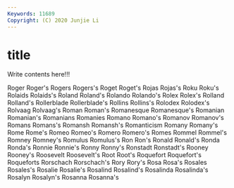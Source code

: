 ```yaml
---
Keywords: 11689
Copyright: (C) 2020 Junjie Li
---
```


# title

Write contents here!!!

Roger 
Roger's 
Rogers 
Rogers's 
Roget 
Roget's 
Rojas 
Rojas's
Roku 
Roku's 
Rolaids 
Rolaids's 
Roland 
Roland's 
Rolando 
Rolando's 
Rolex 
Rolex's
Rolland 
Rolland's 
Rollerblade 
Rollerblade's 
Rollins 
Rollins's 
Rolodex 
Rolodex's 
Rolvaag 
Rolvaag's
Roman 
Roman's 
Romanesque 
Romanesque's 
Romanian 
Romanian's 
Romanians 
Romanies 
Romano 
Romano's
Romanov 
Romanov's 
Romans 
Romans's 
Romansh 
Romansh's 
Romanticism 
Romany 
Romany's 
Rome
Rome's 
Romeo 
Romeo's 
Romero 
Romero's 
Romes 
Rommel 
Rommel's 
Romney 
Romney's
Romulus 
Romulus's 
Ron 
Ron's 
Ronald 
Ronald's 
Ronda 
Ronda's 
Ronnie 
Ronnie's
Ronny 
Ronny's 
Ronstadt 
Ronstadt's 
Rooney 
Rooney's 
Roosevelt 
Roosevelt's 
Root 
Root's
Roquefort 
Roquefort's 
Roqueforts 
Rorschach 
Rorschach's 
Rory 
Rory's 
Rosa 
Rosa's 
Rosales
Rosales's 
Rosalie 
Rosalie's 
Rosalind 
Rosalind's 
Rosalinda 
Rosalinda's 
Rosalyn 
Rosalyn's 
Rosanna
Rosanna's 
